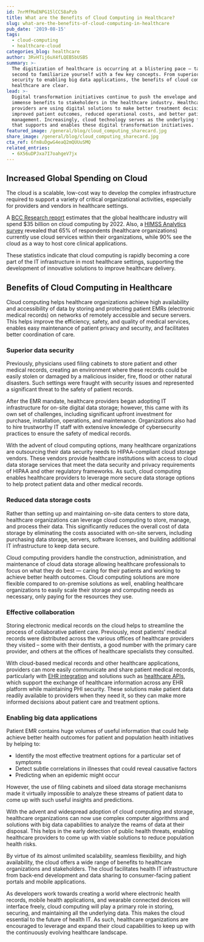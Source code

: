 ```yaml
---
id: 7nrMfMaENPG15lCC58aPzb
title: What are the Benefits of Cloud Computing in Healthcare?
slug: what-are-the-benefits-of-cloud-computing-in-healthcare
pub_date: '2019-08-15'
tags:
  - cloud-computing
  - healthcare-cloud
categories_blog: healthcare
author: 3RvHTij6uX4fLQEB5bUSBS
summary: >-
  The digitization of healthcare is occurring at a blistering pace – take a
  second to familiarize yourself with a few key concepts. From superior data
  security to enabling big data applications, the benefits of cloud computing in
  healthcare are clear.
lead: >-
  Digital transformation initiatives continue to push the envelope and deliver
  immense benefits to stakeholders in the healthcare industry. Healthcare
  providers are using digital solutions to make better treatment decisions for
  improved patient outcomes, reduced operational costs, and better patient data
  management. Increasingly, cloud technology serves as the underlying framework
  that supports and enables these digital transformation initiatives.
featured_image: /general/blog/cloud_computing_sharecard.jpg
share_image: /general/blog/cloud_computing_sharecard.jpg
cta_ref: 6fm8uDgwG4eaQ2mQUUuSMQ
related_entries:
  - 6X56uDPJxa7I7oahgeV7jx
---
```

## Increased Global Spending on Cloud
 
The cloud is a scalable, low-cost way to develop the complex infrastructure required to support a variety of critical organizational activities, especially for providers and vendors in healthcare settings.

A [BCC Research report](https://www.bccresearch.com/market-research/healthcare/healthcare-cloud-computing-technologies-report.html) estimates that the global healthcare industry will spend $35 billion on cloud computing by 2022. Also, a [HIMSS Analytics survey](https://www.himssanalytics.org/sites/himssanalytics/files/Cloud%20Study_2017%20Snapshot.pdf) revealed that 65% of respondents (healthcare organizations) currently use cloud services within their organizations, while 90% see the cloud as a way to host core clinical applications.

These statistics indicate that cloud computing is rapidly becoming a core part of the IT infrastructure in most healthcare settings, supporting the development of innovative solutions to improve healthcare delivery.

## Benefits of Cloud Computing in Healthcare

Cloud computing helps healthcare organizations achieve high availability and accessibility of data by storing and protecting patient EMRs (electronic medical records) on networks of remotely accessible and secure servers. This helps improve the efficiency, safety, and quality of medical services, enables easy maintenance of patient privacy and security, and facilitates better coordination of care.

### Superior data security

Previously, physicians used filing cabinets to store patient and other medical records, creating an environment where these records could be easily stolen or damaged by a malicious insider, fire, flood or other natural disasters. Such settings were fraught with security issues and represented a significant threat to the safety of patient records.

After the EMR mandate, healthcare providers began adopting IT infrastructure for on-site digital data storage; however, this came with its own set of challenges, including significant upfront investment for purchase, installation, operations, and maintenance. Organizations also had to hire trustworthy IT staff with extensive knowledge of cybersecurity practices to ensure the safety of medical records.

With the advent of cloud computing options, many healthcare organizations are outsourcing their data security needs to HIPAA-compliant cloud storage vendors. These vendors provide healthcare institutions with access to cloud data storage services that meet the data security and privacy requirements of HIPAA and other regulatory frameworks. As such, cloud computing enables healthcare providers to leverage more secure data storage options to help protect patient data and other medical records.

### Reduced data storage costs

Rather than setting up and maintaining on-site data centers to store data, healthcare organizations can leverage cloud computing to store, manage, and process their data. This significantly reduces the overall cost of data storage by eliminating the costs associated with on-site servers, including purchasing data storage, servers, software licenses, and building additional IT infrastructure to keep data secure. 

Cloud computing providers handle the construction, administration, and maintenance of cloud data storage allowing healthcare professionals to focus on what they do best — caring for their patients and working to achieve better health outcomes. Cloud computing solutions are more flexible compared to on-premise solutions as well, enabling healthcare organizations to easily scale their storage and computing needs as necessary, only paying for the resources they use. 

### Effective collaboration

Storing electronic medical records on the cloud helps to streamline the process of collaborative patient care. Previously, most patients’ medical records were distributed across the various offices of healthcare providers they visited – some with their dentists, a good number with the primary care provider, and others at the offices of healthcare specialists they consulted.


With cloud-based medical records and other healthcare applications, providers can more easily communicate and share patient medical records, particularly with [EHR integration](https://datica.com/compliant-managed-integration/) and solutions such as [healthcare APIs](https://datica.com/emissary/), which support the exchange of healthcare information across any EHR platform while maintaining PHI security. These solutions make patient data readily available to providers when they need it, so they can make more informed decisions about patient care and treatment options.  

### Enabling big data applications

Patient EMR contains huge volumes of useful information that could help achieve better health outcomes for patient and population health initiatives by helping to:
- Identify the most effective treatment options for a particular set of symptoms
- Detect subtle correlations in illnesses that could reveal causative factors
- Predicting when an epidemic might occur

However, the use of filing cabinets and siloed data storage mechanisms made it virtually impossible to analyze these streams of patient data to come up with such useful insights and predictions.

With the advent and widespread adoption of cloud computing and storage, healthcare organizations can now use complex computer algorithms and solutions with big data capabilities to analyze the reams of data at their disposal. This helps in the early detection of public health threats, enabling healthcare providers to come up with viable solutions to reduce population health risks.

By virtue of its almost unlimited scalability, seamless flexibility, and high availability, the cloud offers a wide range of benefits to healthcare organizations and stakeholders. The cloud facilitates health IT infrastructure from back-end development and data sharing to consumer-facing patient portals and mobile applications.

As developers work towards creating a world where electronic health records, mobile health applications, and wearable connected devices will interface freely, cloud computing will play a primary role in storing, securing, and maintaining all the underlying data. This makes the cloud essential to the future of health IT. As such, healthcare organizations are encouraged to leverage and expand their cloud capabilities to keep up with the continuously evolving healthcare landscape.
  